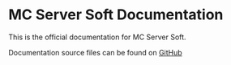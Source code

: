 # MC Server Soft Documentation
This is the official documentation for MC Server Soft.

Documentation source files can be found on [GitHub](https://github.com/mcserversoft/documentation)
